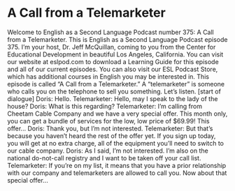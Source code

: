 # A Call from a Telemarketer

Welcome to English as a Second Language Podcast number 375: A Call from a Telemarketer.  This is English as a Second Language Podcast episode 375.  I’m your host, Dr. Jeff McQuillan, coming to you from the Center for Educational Development in beautiful Los Angeles, California.  You can visit our website at eslpod.com to download a Learning Guide for this episode and all of our current episodes.  You can also visit our ESL Podcast Store, which has additional courses in English you may be interested in.  This episode is called “A Call from a Telemarketer.”  A “telemarketer” is someone who calls you on the telephone to sell you something.  Let’s listen.  [start of dialogue]  Doris:  Hello.  Telemarketer:  Hello, may I speak to the lady of the house?  Doris:  What is this regarding?  Telemarketer:  I’m calling from Cheetam Cable Company and we have a very special offer.  This month only, you can get a bundle of services for the low, low price of $69.99!  This offer...  Doris:  Thank you, but I’m not interested.  Telemarketer:  But that’s because you haven’t heard the rest of the offer yet.  If you sign up today, you will get at no extra charge, all of the equipment you’ll need to switch to our cable company.    Doris:  As I said, I’m not interested.  I’m also on the national do-not-call registry and I want to be taken off your call list.    Telemarketer:  If you’re on my list, it means that you have a prior relationship with our company and telemarketers are allowed to call you.  Now about that special offer... 